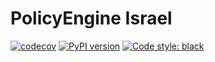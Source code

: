 # PolicyEngine Israel

[![codecov](https://codecov.io/gh/PolicyEngine/policyengine-core/branch/master/graph/badge.svg?token=BLoCjCf5Qr)](https://codecov.io/gh/PolicyEngine/policyengine-il)
[![PyPI version](https://badge.fury.io/py/policyengine-core.svg)](https://badge.fury.io/py/policyengine-core)
[![Code style: black](https://img.shields.io/badge/code%20style-black-000000.svg)](https://github.com/psf/black)

